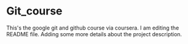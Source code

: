 # Git_course
This's the google git and github course via coursera. 
I am editing the README file. Adding some more details about the project description.
